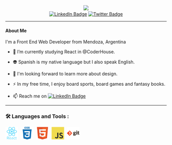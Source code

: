 <div id="header" align="center">
  <img src="https://media.giphy.com/media/L1R1tvI9svkIWwpVYr/giphy.gif" width="300" />
</div>

<div id="badges" align="center">
  <a href="https://www.linkedin.com/in/maria-eugenia-villegas-638159105"><img src="https://img.shields.io/badge/LinkedIn-blue?style=for-the-badge&logo=linkedin&logoColor=white" alt="LinkedIn Badge"/></a>
  <a href="https://twitter.com/JujeVille"><img src="https://img.shields.io/badge/Twitter-blue?style=for-the-badge&logo=twitter&logoColor=white" alt="Twitter Badge"/></a>  
</div>

---

<h4>About Me</h4>
I'm a Front End Web Developer from Mendoza, Argentina

- :telescope: I’m currently studying React in @CoderHouse.

- :alien: Spanish is my native language but I also speak English.

- :seedling: I'm looking forward to learn more about design.

- :zap: In my free time, I enjoy board sports, board games and fantasy books.

- :mailbox: Reach me on <a href="https://www.linkedin.com/in/maria-eugenia-villegas-638159105"><img src="https://img.shields.io/badge/LinkedIn-blue?style=for-the-badge&logo=linkedin&logoColor=white" alt="LinkedIn Badge"/></a>

---

### :hammer_and_wrench: Languages and Tools :

<div>
  <img src="https://github.com/devicons/devicon/blob/master/icons/react/react-original-wordmark.svg" title="React" alt="React" width="40" height="40"/>&nbsp;
  <img src="https://github.com/devicons/devicon/blob/master/icons/css3/css3-plain-wordmark.svg"  title="CSS3" alt="CSS" width="40" height="40"/>&nbsp;
  <img src="https://github.com/devicons/devicon/blob/master/icons/html5/html5-original.svg" title="HTML5" alt="HTML" width="40" height="40"/>&nbsp;
  <img src="https://github.com/devicons/devicon/blob/master/icons/javascript/javascript-original.svg" title="JavaScript" alt="JavaScript" width="40" height="40"/>&nbsp;
  <img src="https://github.com/devicons/devicon/blob/master/icons/git/git-original-wordmark.svg" title="Git" **alt="Git" width="40" height="40"/>
